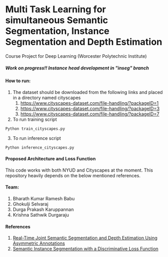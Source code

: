 # Multi Task Learning for simultaneous Semantic Segmentation, Instance Segmentation and Depth Estimation

Course Project for Deep Learning (Worcester Polytechnic Institute)

##### Work on progress!! Instance head development in "inseg" branch

#### How to run:
1. The dataset should be downloaded from the following links and placed in a directory named cityscapes
    1. https://www.cityscapes-dataset.com/file-handling/?packageID=1
    2. https://www.cityscapes-dataset.com/file-handling/?packageID=3
    3. https://www.cityscapes-dataset.com/file-handling/?packageID=7 <br/> 
2. To run training script
```
Python train_cityscapes.py
```
3. To run inference script
```
Python inference_cityscapes.py
```
#### Proposed Architecture and Loss Function

This code works with both NYUD and Cityscapes at the moment. This repository heavily depends on the below mentioned references.

#### Team:
1. Bharath Kumar Ramesh Babu 
2. Ghokulji Selvaraj 
3. Durga Prakash Karuppannan  
4. Krishna Sathwik Durgaraju 

#### References
1. [Real-Time Joint Semantic Segmentation and Depth Estimation Using Asymmetric Annotations
](https://github.com/DrSleep/multi-task-refinenet "Real-Time Joint Semantic Segmentation and Depth Estimation Using Asymmetric Annotations
")
2. [Semantic Instance Segmentation with a Discriminative Loss Function](https://github.com/nyoki-mtl/pytorch-discriminative-loss "Semantic Instance Segmentation with a Discriminative Loss Function")
